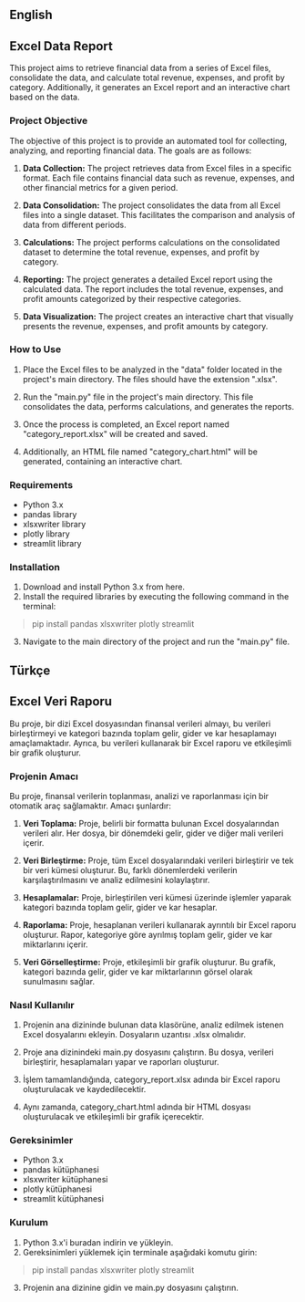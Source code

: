 ## English
## Excel Data Report

This project aims to retrieve financial data from a series of Excel files, consolidate the data, and calculate total revenue, expenses, and profit by category. Additionally, it generates an Excel report and an interactive chart based on the data.

### Project Objective

The objective of this project is to provide an automated tool for collecting, analyzing, and reporting financial data. The goals are as follows:

1. **Data Collection:** The project retrieves data from Excel files in a specific format. Each file contains financial data such as revenue, expenses, and other financial metrics for a given period.

2. **Data Consolidation:** The project consolidates the data from all Excel files into a single dataset. This facilitates the comparison and analysis of data from different periods.

3. **Calculations:** The project performs calculations on the consolidated dataset to determine the total revenue, expenses, and profit by category.

4. **Reporting:** The project generates a detailed Excel report using the calculated data. The report includes the total revenue, expenses, and profit amounts categorized by their respective categories.

5. **Data Visualization:** The project creates an interactive chart that visually presents the revenue, expenses, and profit amounts by category.

### How to Use

1. Place the Excel files to be analyzed in the "data" folder located in the project's main directory. The files should have the extension ".xlsx".

2. Run the "main.py" file in the project's main directory. This file consolidates the data, performs calculations, and generates the reports.

3. Once the process is completed, an Excel report named "category_report.xlsx" will be created and saved.

4. Additionally, an HTML file named "category_chart.html" will be generated, containing an interactive chart.

### Requirements

- Python 3.x
- pandas library
- xlsxwriter library
- plotly library
- streamlit library

### Installation


1. Download and install Python 3.x from here.
2. Install the required libraries by executing the following command in the terminal:
 > pip install pandas xlsxwriter plotly streamlit
 
3. Navigate to the main directory of the project and run the "main.py" file.


## Türkçe
## Excel Veri Raporu
Bu proje, bir dizi Excel dosyasından finansal verileri almayı, bu verileri birleştirmeyi ve kategori bazında toplam gelir, gider ve kar hesaplamayı amaçlamaktadır. Ayrıca, bu verileri kullanarak bir Excel raporu ve etkileşimli bir grafik oluşturur.

### Projenin Amacı

Bu proje, finansal verilerin toplanması, analizi ve raporlanması için bir otomatik araç sağlamaktır. Amacı şunlardır:

1. **Veri Toplama:** Proje, belirli bir formatta bulunan Excel dosyalarından verileri alır. Her dosya, bir dönemdeki gelir, gider ve diğer mali verileri içerir.

2. **Veri Birleştirme:** Proje, tüm Excel dosyalarındaki verileri birleştirir ve tek bir veri kümesi oluşturur. Bu, farklı dönemlerdeki verilerin karşılaştırılmasını ve analiz edilmesini kolaylaştırır.

3. **Hesaplamalar:** Proje, birleştirilen veri kümesi üzerinde işlemler yaparak kategori bazında toplam gelir, gider ve kar hesaplar.

4. **Raporlama:** Proje, hesaplanan verileri kullanarak ayrıntılı bir Excel raporu oluşturur. Rapor, kategoriye göre ayrılmış toplam gelir, gider ve kar miktarlarını içerir.

5. **Veri Görselleştirme:** Proje, etkileşimli bir grafik oluşturur. Bu grafik, kategori bazında gelir, gider ve kar miktarlarının görsel olarak sunulmasını sağlar.

### Nasıl Kullanılır

1. Projenin ana dizininde bulunan data klasörüne, analiz edilmek istenen Excel dosyalarını ekleyin. Dosyaların uzantısı .xlsx olmalıdır.

2. Proje ana dizinindeki main.py dosyasını çalıştırın. Bu dosya, verileri birleştirir, hesaplamaları yapar ve raporları oluşturur.

3. İşlem tamamlandığında, category_report.xlsx adında bir Excel raporu oluşturulacak ve kaydedilecektir.

4. Aynı zamanda, category_chart.html adında bir HTML dosyası oluşturulacak ve etkileşimli bir grafik içerecektir.

### Gereksinimler

- Python 3.x
- pandas kütüphanesi
- xlsxwriter kütüphanesi
- plotly kütüphanesi
- streamlit kütüphanesi

### Kurulum

1. Python 3.x'i buradan indirin ve yükleyin.
2. Gereksinimleri yüklemek için terminale aşağıdaki komutu girin:
 > pip install pandas xlsxwriter plotly streamlit
3. Projenin ana dizinine gidin ve main.py dosyasını çalıştırın.